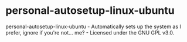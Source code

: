# personal-autosetup-linux-ubuntu

personal-autosetup-linux-ubuntu - Automatically sets up the system as I prefer, ignore if you're not... me? - Licensed under the GNU GPL v3.0.